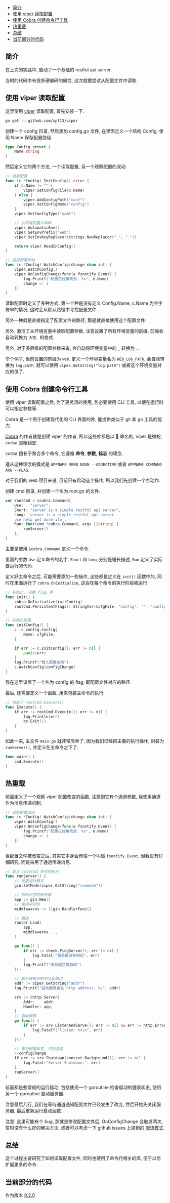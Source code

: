 <!-- TOC -->

- [简介](#简介)
- [使用 viper 读取配置](#使用-viper-读取配置)
- [使用 Cobra 创建命令行工具](#使用-cobra-创建命令行工具)
- [热重载](#热重载)
- [总结](#总结)
- [当前部分的代码](#当前部分的代码)

<!-- /TOC -->

## 简介

在上次的实践中, 启动了一个基础的 restful api server.

当时的代码中有很多硬编码的属性, 这次就要尝试从配置文件中读取.

## 使用 viper 读取配置

这里使用 [viper](https://github.com/spf13/viper) 读取配置, 首先安装一下.

```bash
go get -u github.com/spf13/viper
```

创建一个 config 目录, 然后添加 config.go 文件, 在里面定义一个结构 Config, 使用 Name 保存配置路径.

```go
type Config struct {
	Name string
}
```

然后定义它的两个方法, 一个读取配置, 另一个观察配置的改动.

```go
// 读取配置
func (c *Config) InitConfig() error {
	if c.Name != "" {
		viper.SetConfigFile(c.Name)
	} else {
		viper.AddConfigPath("conf")
		viper.SetConfigName("config")
	}
	viper.SetConfigType("yaml")

	// 从环境变量中读取
	viper.AutomaticEnv()
	viper.SetEnvPrefix("web")
	viper.SetEnvKeyReplacer(strings.NewReplacer("_", "."))

	return viper.ReadInConfig()
}

// 监控配置改动
func (c *Config) WatchConfig(change chan int) {
	viper.WatchConfig()
	viper.OnConfigChange(func(e fsnotify.Event) {
		log.Printf("配置已经被改变: %s", e.Name)
		change <- 1
	})
}
```

读取配置时定义了多种方式, 第一个种是没有定义 Config.Name,
c.Name 为空字符串的情况, 这时会从默认路径中寻找配置文件.

另外一种就是直接指定了配置文件的路径, 那是就直接使用这个配置文件.

另外, 激活了从环境变量中读取配置参数, 注意设置了所有环境变量的前缀,
前缀会自动转换为 `大写_` 的格式.

另外, 对于多层级的配置参数来说, 会自动将环境变量中的 `_` 转换为 `.`.

举个例子, 当前设置的前缀为 `web`. 定义一个环境变量名为 `WEB_LOG_PATH`,
会自动转换为 `log.path`, 就可以使用 `viper.GetString("log.path")`
或者这个环境变量对应的值了.

## 使用 Cobra 创建命令行工具

使用 viper 读取配置之后, 为了更灵活的使用, 势必要使用 CLI 工具,
以便在运行时可以指定参数等.

Cobra 是一个用于创建现代化的 CLI 界面的库, 能提供类似于 git 和 go 工具的能力.

[Cobra](https://github.com/spf13/cobra#concepts) 的作者就是创建 viper 的作者,
所以这些库都是以 🐍 命名的, viper 是蝰蛇, corba 是眼镜蛇.

corba 擅长于聚合多个命令, 它遵循 **命令**, **参数**, **标志** 的理念.

遵从这种理念的模式是 `APPNAME VERB NOUN --ADJECTIVE` 或者 `APPNAME COMMAND ARG --FLAG`.

对于我们的 web 项目来说, 目前只有启动这个操作, 所以我们先创建一个主动作.

创建 cmd 目录, 并创建一个名为 root.go 的文件.

```go
var rootCmd = &cobra.Command{
	Use:   "server",
	Short: "server is a simple restful api server",
	Long: `server is a simple restful api server
	use help get more ifo`,
	Run: func(cmd *cobra.Command, args []string) {
		runServer()
	},
}
```

主要是使用 `&cobra.Command` 定义一个命令.

里面的参数 `Use` 定义命令的名字, `Short` 和 `Long` 分别是短长描述,
`Run` 定义了实际要运行的代码.

定义好主命令之后, 可能需要添加一些操作, 这些都是定义在 `init()` 函数中的,
同时在里面运行了 `cobra.OnInitialize`, 这会在每个命令的执行阶段被运行.

```go
// 初始化, 设置 flag 等
func init() {
	cobra.OnInitialize(initConfig)
	rootCmd.PersistentFlags().StringVar(&cfgFile, "config", "", "config file (default: ./conf/config.yaml)")
}

// 初始化配置
func initConfig() {
	c := config.Config{
		Name: cfgFile,
	}

	if err := c.InitConfig(); err != nil {
		panic(err)
	}
	log.Printf("载入配置成功")
	c.WatchConfig(configChange)
}
```

我在这里设置了一个名为 config 的 flag, 即配置文件对应的路径.

最后, 还需要定义一个函数, 用来包装主命令的执行:

```go
// 包装了 rootCmd.Execute()
func Execute() {
	if err := rootCmd.Execute(); err != nil {
		log.Println(err)
		os.Exit(1)
	}
}
```

如此一来, 主文件 `main.go` 就非常简单了, 因为我们已经把主要的执行操作,
封装为 `runServer()`, 并定义在主命令之下了.

```go
func main() {
	cmd.Execute()
}
```

## 热重载

前面定义了一个观察 viper 配置改变的函数, 注意到它有个通道参数,
我使用通道作为消息传递机制.

```go
// 监控配置改动
func (c *Config) WatchConfig(change chan int) {
	viper.WatchConfig()
	viper.OnConfigChange(func(e fsnotify.Event) {
		log.Printf("配置已经被改变: %s", e.Name)
		change <- 1
	})
}
```

当配置文件被改变之后, 其实它本身会传递一个叫做 `fsnotify.Event`,
但我没有仔细研究, 而是采用了通道传递消息.

```go
// 定义 rootCmd 命令的执行
func runServer() {
	// 设置运行模式
	gin.SetMode(viper.GetString("runmode"))

	// 初始化空的服务器
	app := gin.New()
	// 保存中间件
	middlewares := []gin.HandlerFunc{}

	// 路由
	router.Load(
		app,
		middlewares...,
	)

	go func() {
		if err := check.PingServer(); err != nil {
			log.Fatal("服务器没有响应", err)
		}
		log.Printf("服务器正常启动")
	}()

	// 服务器裕兴的地址和端口
	addr := viper.GetString("addr")
	log.Printf("启动服务器在 http address: %s", addr)

	srv := &http.Server{
		Addr:    addr,
		Handler: app,
	}
	// 启动服务
	go func() {
		if err := srv.ListenAndServe(); err != nil && err != http.ErrServerClosed {
			log.Fatalf("listen: %s\n", err)
		}
	}()

	// 等待配置改变, 然后重启
	<-configChange
	if err := srv.Shutdown(context.Background()); err != nil {
		log.Fatal("Server Shutdown:", err)
	}
	runServer()
}
```

前面都是些常规的运行启动, 包括使用一个 goroutine 检查启动的健康状态,
使用另一个 goroutine 启动服务器.

注意最后几行, 我们在等待通道通知配置文件已经发生了改变, 然后开始先关闭服务器,
最后重新运行启动函数.

注意: 这里可能有个 _bug_, 那就是修改配置文件后, OnConfigChange 会触发两次,
暂时没有什么好的解决方法. 或者可以考虑一下 github issues 上提到的
[限流模式](https://github.com/gohugoio/hugo/blob/master/watcher/batcher.go).

## 总结

这个过程主要研究了如何读取配置文件, 同时也使用了命令行相关的库,
便于以后扩展更多的命令.

## 当前部分的代码

作为版本 [0.2.0](https://github.com/zhenhua32/go_web/tree/v0.2.0)
